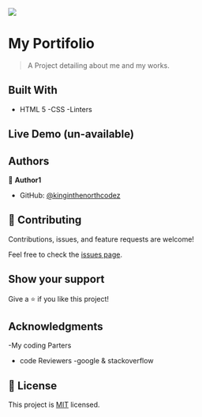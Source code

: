 ![](https://img.shields.io/badge/Microverse-blueviolet)

# My Portifolio

> A Project detailing about me and my works.


## Built With

- HTML 5
-CSS
-Linters

## Live Demo (un-available)

## Authors

👤 **Author1**

- GitHub: [@kinginthenorthcodez](https://github.com/kinginthenorthcodez)

## 🤝 Contributing

Contributions, issues, and feature requests are welcome!

Feel free to check the [issues page](https://github.com/kinginthenorthcodez/North-portifolio/issues).

## Show your support

Give a ⭐️ if you like this project!

## Acknowledgments

-My coding Parters
- code Reviewers
-google & stackoverflow

## 📝 License

This project is [MIT](./MIT.md) licensed.

